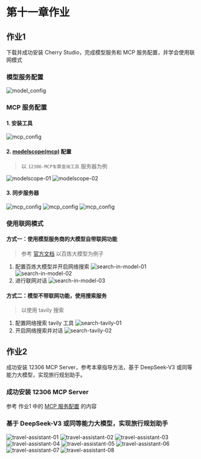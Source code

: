 # 第十一章作业

## 作业1

下载并成功安装 Cherry Studio，完成模型服务和 MCP 服务配置，并学会使用联网模式

### 模型服务配置

![model_config](images/model_config-01.jpg)

### MCP 服务配置

#### 1. 安装工具

![mcp_config](images/mcp-config-01.jpg)

#### 2. [modelscope(mcp)](https://modelscope.cn/mcp) 配置

> 以 `12306-MCP车票查询工具` 服务器为例

![modelscope-01](images/modelscope-01.jpg)
![modelscope-02](images/modelscope-02.jpg)

#### 3. 同步服务器

![mcp_config](images/mcp-config-02.jpg)
![mcp_config](images/mcp-config-03.jpg)
![mcp_config](images/mcp-config-04.jpg)

### 使用联网模式

#### 方式一：使用模型服务商的大模型自带联网功能
>
> 参考 [官方文档](https://docs.cherry-ai.com/websearch#mo-shi-1-mo-xing-fu-wu-shang-de-da-mo-xing-zi-dai-lian-wang-gong-neng)
> 以百炼大模型为例子

1. 配置百炼大模型并开启网络搜索
![search-in-model-01](images/search-in-model-01.jpg)
![search-in-model-02](images/search-in-model-02.jpg)
2. 进行联网对话
![search-in-model-03](images/search-in-model-03.jpg)

#### 方式二：模型不带联网功能，使用搜索服务
>
> 以使用 tavily 搜索

1. 配置网络搜索 tavily 工具
![search-tavily-01](images/search-tavily-01.jpg)
2. 开启网络搜索并对话
![search-tavily-02](images/search-tavily-02.jpg)

## 作业2

成功安装 12306 MCP Server，参考本章指导方法，基于 DeepSeek-V3 或同等能力大模型，实现旅行规划助手。

### 成功安装 12306 MCP Server

参考 作业1 中的 [MCP 服务配置](#mcp-服务配置) 的内容

### 基于 DeepSeek-V3 或同等能力大模型，实现旅行规划助手

![travel-assistant-01](images/travel-assistant-01.jpg)
![travel-assistant-02](images/travel-assistant-02.jpg)
![travel-assistant-03](images/travel-assistant-03.jpg)
![travel-assistant-04](images/travel-assistant-04.jpg)
![travel-assistant-05](images/travel-assistant-05.jpg)
![travel-assistant-06](images/travel-assistant-06.jpg)
![travel-assistant-07](images/travel-assistant-07.jpg)
![travel-assistant-08](images/travel-assistant-08.jpg)
